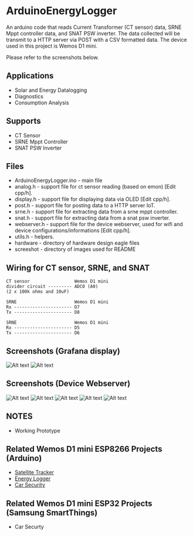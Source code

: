 ArduinoEnergyLogger
===========

An arduino code that reads Current Transformer (CT sensor) data, SRNE Mppt controller data, and SNAT PSW inverter.
The data collected will be transmit to a HTTP server via POST with a CSV formatted data.
The device used in this project is Wemos D1 mini.

Please refer to the screenshots below.

Applications
--------
* Solar and Energy Datalogging
* Diagnostics
* Consumption Analysis


Supports
--------
* CT Sensor
* SRNE Mppt Controller
* SNAT PSW Inverter


Files
-----
* ArduinoEnergyLogger.ino - main file
* analog.h - support file for ct sensor reading (based on emon) [Edit cpp/h].
* display.h - support file for displaying data via OLED [Edit cpp/h].
* post.h - support file for posting data to a HTTP server IoT.
* srne.h - support file for extracting data from a srne mppt controller.
* snat.h - support file for extracting data from a snat psw inverter.
* webserver.h - support file for the device webserver, used for wifi and device configurations/informations [Edit cpp/h].
* utils.h - helpers.
* hardware - directory of hardware design eagle files
* screeshot - directory of images used for README


Wiring for CT sensor, SRNE, and SNAT
--------------------
    CT sensor                 Wemos D1 mini
    divider circuit --------- ADC0 (A0)
    (2 x 100k ohms and 10uF)
    
    SRNE                      Wemos D1 mini
    Rx ---------------------- D7
    Tx ---------------------- D8

    SRNE                      Wemos D1 mini
    Rx ---------------------- D5
    Tx ---------------------- D6


Screenshots (Grafana display)
---------------

![Alt text](https://github.com/kerpz/ArduinoEnergyLogger/blob/main/screenshots/grafana-1.png "Page 1")
![Alt text](https://github.com/kerpz/ArduinoEnergyLogger/blob/main/screenshots/grafana-2.png "Page 2")

Screenshots (Device Webserver)
---------------

![Alt text](https://github.com/kerpz/ArduinoEnergyLogger/blob/main/screenshots/Screenshot_20210218-212110_Chrome.jpg "Main Page")
![Alt text](https://github.com/kerpz/ArduinoEnergyLogger/blob/main/screenshots/Screenshot_20210218-212210_Chrome.jpg "Information 1")
![Alt text](https://github.com/kerpz/ArduinoEnergyLogger/blob/main/screenshots/Screenshot_20210218-212221_Chrome.jpg "Information 2")
![Alt text](https://github.com/kerpz/ArduinoEnergyLogger/blob/main/screenshots/Screenshot_20210218-212327_Chrome.jpg "Configuration 1")
![Alt text](https://github.com/kerpz/ArduinoEnergyLogger/blob/main/screenshots/Screenshot_20210218-212343_Chrome.jpg "Configuration 3")


NOTES
-----
* Working Prototype

Related Wemos D1 mini ESP8266 Projects (Arduino)
-----
* [Satellite Tracker](https://github.com/kerpz/ArduinoSatelliteTracker)
* [Energy Logger](https://github.com/kerpz/ArduinoEnergyLogger)
* [Car Security](https://github.com/kerpz/ArduinoCarSecurity)

Related Wemos D1 mini ESP32 Projects (Samsung SmartThings)
-----
* Car Securty